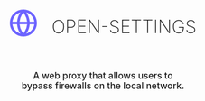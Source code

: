 <br/>
<br/>
<div align="center">
<div style='flex-grow: 1; scale: 3;'>
  <svg fill='#6C63FF' xmlns="http://www.w3.org/2000/svg" viewBox="0 0 16 16" width="16" height="16"><path fill-rule="evenodd" d="M1.543 7.25h2.733c.144-2.074.866-3.756 1.58-4.948.12-.197.237-.381.353-.552a6.506 6.506 0 00-4.666 5.5zm2.733 1.5H1.543a6.506 6.506 0 004.666 5.5 11.13 11.13 0 01-.352-.552c-.715-1.192-1.437-2.874-1.581-4.948zm1.504 0h4.44a9.637 9.637 0 01-1.363 4.177c-.306.51-.612.919-.857 1.215a9.978 9.978 0 01-.857-1.215A9.637 9.637 0 015.78 8.75zm4.44-1.5H5.78a9.637 9.637 0 011.363-4.177c.306-.51.612-.919.857-1.215.245.296.55.705.857 1.215A9.638 9.638 0 0110.22 7.25zm1.504 1.5c-.144 2.074-.866 3.756-1.58 4.948-.12.197-.237.381-.353.552a6.506 6.506 0 004.666-5.5h-2.733zm2.733-1.5h-2.733c-.144-2.074-.866-3.756-1.58-4.948a11.738 11.738 0 00-.353-.552 6.506 6.506 0 014.666 5.5zM8 0a8 8 0 100 16A8 8 0 008 0z"></path></svg>
  <span style='vertical-align: 2.5px; margin-left: 5px; font-weight: 200; color: #FFFFF; font-size: 8pt;'>OPEN-SETTINGS</span>
  <br/>
  <br/>
  <div style='font-size: 4pt; font-weight: 500;'>
  A web proxy that allows users to <br/> bypass firewalls on the local network.
  </div>
</div>
</div>
<br/>
<br/>
